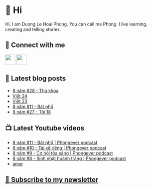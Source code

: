 # 👋 Hi

Hi, I am Duong Le Hoai Phong. You can call me Phong. I like learning, creating and telling stories.

## 🔗 Connect with me
[<img height="32" width="32" src="https://cdn.jsdelivr.net/npm/simple-icons@v3/icons/youtube.svg" />](https://www.youtube.com/channel/UCXykqt3V2-9bYXKWZRcH0rA)
[<img height="32" width="32" src="https://cdn.jsdelivr.net/npm/simple-icons@v3/icons/instagram.svg" />](https://www.instagram.com/phongever)

## 📝 Latest blog posts

<!-- BLOG-POST-LIST:START -->
- [8 năm #28 - Thủ khoa](https://phongever.substack.com/p/8-nam-28-thu-khoa)
- [Viết 24](https://phongever.substack.com/p/viet-24)
- [Viết 23](https://phongever.substack.com/p/viet-23)
- [8 năm #11 - Bát phố](https://phongever.substack.com/p/8-nam-11-bat-pho)
- [8 năm #27 - Tôi 18](https://phongever.substack.com/p/8-nam-27-toi-18)
<!-- BLOG-POST-LIST:END -->

## 📺 Latest Youtube videos

<!-- YOUTUBE-VIDEO-LIST:START -->
- [8 năm #11 - Bát phố | Phongever podcast](https://www.youtube.com/watch?v=CPQrWup88tU)
- [8 năm #10 - Tài xế riêng | Phongever podcast](https://www.youtube.com/watch?v=dqO_wqxtq-A)
- [8 năm #9 - Cơ hội tỏa sáng | Phongever podcast](https://www.youtube.com/watch?v=6vb5JBY9ETY)
- [8 năm #8 - Sinh nhật hoành tráng | Phongever podcast](https://www.youtube.com/watch?v=6Jo9yfpGTdg)
- [amsr](https://www.youtube.com/watch?v=Dger9Qt1C6Q)
<!-- YOUTUBE-VIDEO-LIST:END -->

## [💌 Subscribe to my newsletter](https://phongever.substack.com/)
